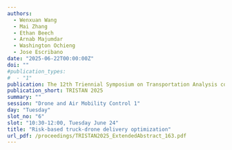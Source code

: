 ```yaml
---
authors:
  - Wenxuan Wang
  - Mai Zhang
  - Ethan Beech
  - Arnab Majumdar
  - Washington Ochieng
  - Jose Escribano
date: "2025-06-22T00:00:00Z"
doi: ""
#publication_types:
#  - "1"
publication: The 12th Triennial Symposium on Transportation Analysis conference
publication_short: TRISTAN 2025
summary: ""
session: "Drone and Air Mobility Control 1"
day: "Tuesday"
slot_no: "6"
slot: "10:30-12:00, Tuesday June 24"
title: "Risk-based truck-drone delivery optimization"
url_pdf: /proceedings/TRISTAN2025_ExtendedAbstract_163.pdf
---
```

